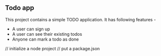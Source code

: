 ## Todo app

This project contains a simple TODO application.
It has following features -

- A user can sign up
- A user can see their existing todos
- Anyone can mark a todo as done


// initialize a node project
// put a package.json